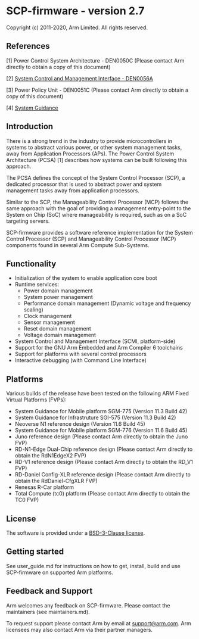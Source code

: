 SCP-firmware - version 2.7
==========================

Copyright (c) 2011-2020, Arm Limited. All rights reserved.

References
----------

[1] Power Control System Architecture - DEN0050C (Please contact Arm directly to
obtain a copy of this document)

[2] [System Control and Management Interface - DEN0056A](https://developer.arm.com/documentation/den0056/a/)

[3] Power Policy Unit - DEN0051C (Please contact Arm directly to obtain a copy
of this document)

[4] [System Guidance](https://developer.arm.com/products/system-design/system-guidance)

Introduction
------------

There is a strong trend in the industry to provide microcontrollers in systems
to abstract various power, or other system management tasks, away from
Application Processors (APs). The Power Control System Architecture (PCSA) [1]
describes how systems can be built following this approach.

The PCSA defines the concept of the System Control Processor (SCP), a dedicated
processor that is used to abstract power and system management tasks away from
application processors.

Similar to the SCP, the Manageability Control Processor (MCP) follows the same
approach with the goal of providing a management entry-point to the System on
Chip (SoC) where manageability is required, such as on a SoC targeting servers.

SCP-firmware provides a software reference implementation for the System Control
Processor (SCP) and Manageability Control Processor (MCP) components found in
several Arm Compute Sub-Systems.

Functionality
-------------

- Initialization of the system to enable application core boot
- Runtime services:
    - Power domain management
    - System power management
    - Performance domain management (Dynamic voltage and frequency scaling)
    - Clock management
    - Sensor management
    - Reset domain management
    - Voltage domain management
- System Control and Management Interface (SCMI, platform-side)
- Support for the GNU Arm Embedded and Arm Compiler 6 toolchains
- Support for platforms with several control processors
- Interactive debugging (with Command Line Interface)

Platforms
---------

Various builds of the release have been tested on the following ARM Fixed
Virtual Platforms (FVPs):

- System Guidance for Mobile platform SGM-775 (Version 11.3 Build 42)
- System Guidance for Infrastruture SGI-575 (Version 11.3 Build 42)
- Neoverse N1 reference design (Version 11.6 Build 45)
- System Guidance for Mobile platform SGM-776 (Version 11.6 Build 45)
- Juno reference design (Please contact Arm directly to obtain the Juno FVP)
- RD-N1-Edge Dual-Chip reference design  (Please contact Arm directly to obtain the
  RdN1EdgeX2 FVP)
- RD-V1 reference design  (Please contact Arm directly to obtain the RD_V1 FVP)
- RD-Daniel Config-XLR reference design  (Please contact Arm directly to obtain the
  RdDaniel-CfgXLR FVP)
- Renesas R-Car platform
- Total Compute (tc0) platform (Please contact Arm directly to obtain the TC0 FVP)

License
-------

The software is provided under a [BSD-3-Clause license](https://spdx.org/licenses/BSD-3-Clause.html).

Getting started
---------------

See user_guide.md for instructions on how to get, install, build and use
SCP-firmware on supported Arm platforms.

Feedback and Support
--------------------

Arm welcomes any feedback on SCP-firmware. Please contact the maintainers (see
maintainers.md).

To request support please contact Arm by email at support@arm.com. Arm licensees
may also contact Arm via their partner managers.
